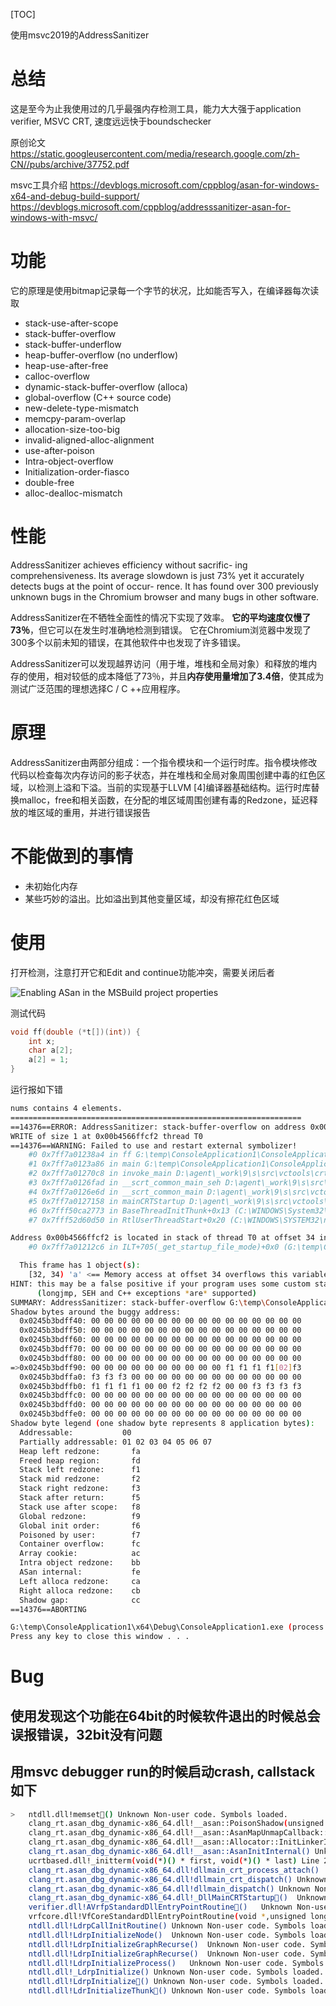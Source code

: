 [TOC]

使用msvc2019的AddressSanitizer

# 总结

这是至今为止我使用过的几乎最强内存检测工具，能力大大强于application verifier, MSVC CRT, 速度远远快于boundschecker

原创论文 https://static.googleusercontent.com/media/research.google.com/zh-CN//pubs/archive/37752.pdf

msvc工具介绍 https://devblogs.microsoft.com/cppblog/asan-for-windows-x64-and-debug-build-support/ https://devblogs.microsoft.com/cppblog/addresssanitizer-asan-for-windows-with-msvc/

# 功能

它的原理是使用bitmap记录每一个字节的状况，比如能否写入，在编译器每次读取

- stack-use-after-scope
- stack-buffer-overflow
- stack-buffer-underflow
- heap-buffer-overflow (no underflow)
- heap-use-after-free
- calloc-overflow
- dynamic-stack-buffer-overflow (alloca)
- global-overflow (C++ source code)
- new-delete-type-mismatch
- memcpy-param-overlap
- allocation-size-too-big
- invalid-aligned-alloc-alignment
- use-after-poison
- Intra-object-overflow
- Initialization-order-fiasco
- double-free
- alloc-dealloc-mismatch

# 性能

AddressSanitizer achieves efficiency without sacrific- ing comprehensiveness. Its average slowdown is just 73% yet it accurately detects bugs at the point of occur- rence. It has found over 300 previously unknown bugs in the Chromium browser and many bugs in other software.

AddressSanitizer在不牺牲全面性的情况下实现了效率。 **它的平均速度仅慢了73％**，但它可以在发生时准确地检测到错误。 它在Chromium浏览器中发现了300多个以前未知的错误，在其他软件中也发现了许多错误。



AddressSanitizer可以发现越界访问（用于堆，堆栈和全局对象）和释放的堆内存的使用，相对较低的成本降低了73％，并且**内存使用量增加了3.4倍**，使其成为测试广泛范围的理想选择C / C ++应用程序。

# 原理

AddressSanitizer由两部分组成：一个指令模块和一个运行时库。指令模块修改代码以检查每次内存访问的影子状态，并在堆栈和全局对象周围创建中毒的红色区域，以检测上溢和下溢。当前的实现基于LLVM [4]编译器基础结构。运行时库替换malloc，free和相关函数，在分配的堆区域周围创建有毒的Redzone，延迟释放的堆区域的重用，并进行错误报告

# 不能做到的事情

- 未初始化内存
- 某些巧妙的溢出。比如溢出到其他变量区域，却没有擦花红色区域

# 使用

打开检测，注意打开它和Edit and continue功能冲突，需要关闭后者



![Enabling ASan in the MSBuild project properties](%E4%BD%BF%E7%94%A8msvc2019%E7%9A%84AddressSanitizer.assets/ASAN-Blog-Post-Image-2.png)

测试代码

```cpp
void ff(double (*t[])(int)) {
    int x;
    char a[2];
    a[2] = 1;
}
```

运行报如下错

```bash
nums contains 4 elements.
=================================================================
==14376==ERROR: AddressSanitizer: stack-buffer-overflow on address 0x00b4566ffcf2 at pc 0x7ff7a01238a5 bp 0x00b4566ffcb0 sp 0x00b4566ffcb8
WRITE of size 1 at 0x00b4566ffcf2 thread T0
==14376==WARNING: Failed to use and restart external symbolizer!
    #0 0x7ff7a01238a4 in ff G:\temp\ConsoleApplication1\ConsoleApplication1\ConsoleApplication1.cpp:12
    #1 0x7ff7a0123a86 in main G:\temp\ConsoleApplication1\ConsoleApplication1\ConsoleApplication1.cpp:25
    #2 0x7ff7a01270c8 in invoke_main D:\agent\_work\9\s\src\vctools\crt\vcstartup\src\startup\exe_common.inl:78
    #3 0x7ff7a0126fad in __scrt_common_main_seh D:\agent\_work\9\s\src\vctools\crt\vcstartup\src\startup\exe_common.inl:288
    #4 0x7ff7a0126e6d in __scrt_common_main D:\agent\_work\9\s\src\vctools\crt\vcstartup\src\startup\exe_common.inl:330
    #5 0x7ff7a0127158 in mainCRTStartup D:\agent\_work\9\s\src\vctools\crt\vcstartup\src\startup\exe_main.cpp:16
    #6 0x7fff50ca2773 in BaseThreadInitThunk+0x13 (C:\WINDOWS\System32\KERNEL32.DLL+0x180012773)
    #7 0x7fff52d60d50 in RtlUserThreadStart+0x20 (C:\WINDOWS\SYSTEM32\ntdll.dll+0x180070d50)

Address 0x00b4566ffcf2 is located in stack of thread T0 at offset 34 in frame
    #0 0x7ff7a01212c6 in ILT+705(_get_startup_file_mode)+0x0 (G:\temp\ConsoleApplication1\x64\Debug\ConsoleApplication1.exe+0x1400012c6)

  This frame has 1 object(s):
    [32, 34) 'a' <== Memory access at offset 34 overflows this variable
HINT: this may be a false positive if your program uses some custom stack unwind mechanism, swapcontext or vfork
      (longjmp, SEH and C++ exceptions *are* supported)
SUMMARY: AddressSanitizer: stack-buffer-overflow G:\temp\ConsoleApplication1\ConsoleApplication1\ConsoleApplication1.cpp:12 in ff
Shadow bytes around the buggy address:
  0x0245b3bdff40: 00 00 00 00 00 00 00 00 00 00 00 00 00 00 00 00
  0x0245b3bdff50: 00 00 00 00 00 00 00 00 00 00 00 00 00 00 00 00
  0x0245b3bdff60: 00 00 00 00 00 00 00 00 00 00 00 00 00 00 00 00
  0x0245b3bdff70: 00 00 00 00 00 00 00 00 00 00 00 00 00 00 00 00
  0x0245b3bdff80: 00 00 00 00 00 00 00 00 00 00 00 00 00 00 00 00
=>0x0245b3bdff90: 00 00 00 00 00 00 00 00 00 00 f1 f1 f1 f1[02]f3
  0x0245b3bdffa0: f3 f3 f3 00 00 00 00 00 00 00 00 00 00 00 00 00
  0x0245b3bdffb0: f1 f1 f1 f1 00 00 f2 f2 f2 f2 00 00 f3 f3 f3 f3
  0x0245b3bdffc0: 00 00 00 00 00 00 00 00 00 00 00 00 00 00 00 00
  0x0245b3bdffd0: 00 00 00 00 00 00 00 00 00 00 00 00 00 00 00 00
  0x0245b3bdffe0: 00 00 00 00 00 00 00 00 00 00 00 00 00 00 00 00
Shadow byte legend (one shadow byte represents 8 application bytes):
  Addressable:           00
  Partially addressable: 01 02 03 04 05 06 07
  Heap left redzone:       fa
  Freed heap region:       fd
  Stack left redzone:      f1
  Stack mid redzone:       f2
  Stack right redzone:     f3
  Stack after return:      f5
  Stack use after scope:   f8
  Global redzone:          f9
  Global init order:       f6
  Poisoned by user:        f7
  Container overflow:      fc
  Array cookie:            ac
  Intra object redzone:    bb
  ASan internal:           fe
  Left alloca redzone:     ca
  Right alloca redzone:    cb
  Shadow gap:              cc
==14376==ABORTING

G:\temp\ConsoleApplication1\x64\Debug\ConsoleApplication1.exe (process 14376) exited with code 1.
Press any key to close this window . . .
```

# Bug

## 使用发现这个功能在64bit的时候软件退出的时候总会误报错误，32bit没有问题

## 用msvc debugger run的时候启动crash, callstack如下

```bash
>	ntdll.dll!memset()	Unknown	Non-user code. Symbols loaded.
 	clang_rt.asan_dbg_dynamic-x86_64.dll!__asan::PoisonShadow(unsigned __int64,unsigned __int64,unsigned char)	Unknown	Non-user code. Symbols loaded.
 	clang_rt.asan_dbg_dynamic-x86_64.dll!__asan::AsanMapUnmapCallback::OnMap(unsigned __int64,unsigned __int64)	Unknown	Non-user code. Symbols loaded.
 	clang_rt.asan_dbg_dynamic-x86_64.dll!__asan::Allocator::InitLinkerInitialized(struct __asan::AllocatorOptions const &)	Unknown	Non-user code. Symbols loaded.
 	clang_rt.asan_dbg_dynamic-x86_64.dll!__asan::AsanInitInternal()	Unknown	Non-user code. Symbols loaded.
 	ucrtbased.dll!_initterm(void(*)() * first, void(*)() * last) Line 22	C++	Non-user code. Symbols loaded.
 	clang_rt.asan_dbg_dynamic-x86_64.dll!dllmain_crt_process_attach()	Unknown	Non-user code. Symbols loaded.
 	clang_rt.asan_dbg_dynamic-x86_64.dll!dllmain_crt_dispatch()	Unknown	Non-user code. Symbols loaded.
 	clang_rt.asan_dbg_dynamic-x86_64.dll!dllmain_dispatch()	Unknown	Non-user code. Symbols loaded.
 	clang_rt.asan_dbg_dynamic-x86_64.dll!_DllMainCRTStartup()	Unknown	Non-user code. Symbols loaded.
 	verifier.dll!AVrfpStandardDllEntryPointRoutine()	Unknown	Non-user code. Symbols loaded.
 	vrfcore.dll!VfCoreStandardDllEntryPointRoutine(void *,unsigned long,struct _CONTEXT *)	Unknown	Non-user code. Symbols loaded.
 	ntdll.dll!LdrpCallInitRoutine()	Unknown	Non-user code. Symbols loaded.
 	ntdll.dll!LdrpInitializeNode()	Unknown	Non-user code. Symbols loaded.
 	ntdll.dll!LdrpInitializeGraphRecurse()	Unknown	Non-user code. Symbols loaded.
 	ntdll.dll!LdrpInitializeGraphRecurse()	Unknown	Non-user code. Symbols loaded.
 	ntdll.dll!LdrpInitializeProcess()	Unknown	Non-user code. Symbols loaded.
 	ntdll.dll!_LdrpInitialize()	Unknown	Non-user code. Symbols loaded.
 	ntdll.dll!LdrpInitialize()	Unknown	Non-user code. Symbols loaded.
 	ntdll.dll!LdrInitializeThunk()	Unknown	Non-user code. Symbols loaded.

```

